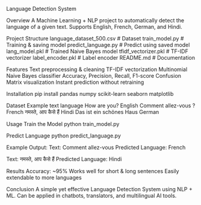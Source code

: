 Language Detection System

Overview
A Machine Learning + NLP project to automatically detect the language of a given text. Supports English, French, German, and Hindi.

Project Structure
language_dataset_500.csv   # Dataset
train_model.py             # Training & saving model
predict_language.py        # Predict using saved model
lang_model.pkl             # Trained Naive Bayes model
tfidf_vectorizer.pkl       # TF-IDF vectorizer
label_encoder.pkl          # Label encoder
README.md                  # Documentation

Features
Text preprocessing & cleaning
TF-IDF vectorization
Multinomial Naive Bayes classifier
Accuracy, Precision, Recall, F1-score
Confusion Matrix visualization
Instant prediction without retraining

Installation
pip install pandas numpy scikit-learn seaborn matplotlib

Dataset Example
text	language
How are you?	English
Comment allez-vous ?	French
नमस्ते, आप कैसे हैं	Hindi
Das ist ein schönes Haus	German

Usage
Train the Model
python train_model.py

Predict Language
python predict_language.py

Example Output:
Text: Comment allez-vous
Predicted Language: French

Text: नमस्ते, आप कैसे हैं
Predicted Language: Hindi

Results
Accuracy: ~95%
Works well for short & long sentences
Easily extendable to more languages

Conclusion
A simple yet effective Language Detection System using NLP + ML. Can be applied in chatbots, translators, and multilingual AI tools.
